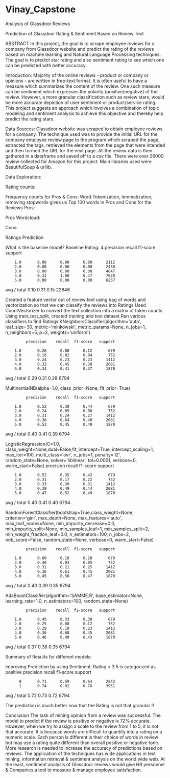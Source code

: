 # Vinay_Capstone
Analysis of Glassdoor Reviews

Prediction of Glassdoor Rating & Sentiment Based on Review Text

ABSTRACT 
In this project, the goal is to scrape employee reviews for a company from Glassdoor website and predict the rating of the reviews based on machine learning and Natural Language Processing techniques. The goal is to predict star rating and also sentiment rating to see which one can be predicted with better accuracy.

Introduction:
Majority of the online reviews - product or company or opinions - are written in free-text format. It is often useful to have a measure which summarizes the content of the review. One such measure can be sentiment which expresses the polarity (positive/negative) of the review. However, a more granular classification such as review stars, would be more accurate depiction of user sentiment or product/service rating. This project suggests an approach which involves a combination of topic modeling and sentiment analysis to achieve this objective and thereby help predict the rating stars.

Data Sources:
Glassdoor website was scraped to obtain employee reviews for a company.
The technique used was to provide the initial URL for the company employee review page to the program which scraped the page, extracted the tags, retrieved the elements from the page that were intended and then formed the URL for the next page. All the review data is then gathered in a dataframe and saved off to a csv file. There were over 26000 review collected for Amazon for this project. Main libraries used were BeautifulSoup & urllib.

Data Exploration:

Rating counts:


Frequency counts for Pros & Cons:
Word Tokenization, lemmatization, removing stopwords gives us Top 100 words in Pros and Cons for the Reviews
Pros:

Pros Wordcloud:


Cons:



Ratings Prediction

What is the baseline model?
Baseline Rating: 4
            precision    recall  f1-score   support

        1.0       0.00      0.00      0.00      2112
        2.0       0.00      0.00      0.00      2430
        3.0       0.00      0.00      0.00      4847
        4.0       0.31      1.00      0.47      7020
        5.0       0.00      0.00      0.00      6237

avg / total       0.10      0.31      0.15     22646

Created a feature vector out of review text using bag of words and vectorization so that we can classify the reviews into Ratings
Used CountVectorizer to convert the text collection into a matrix of token counts
Using train_test_split, created training and test dataset
Ran various classifiers to find Ratings
KNeighborsClassifier(algorithm='auto', leaf_size=30, metric='minkowski',
           metric_params=None, n_jobs=1, n_neighbors=5, p=2,
           weights='uniform')


             precision    recall  f1-score   support

        1.0       0.26      0.08      0.12       679
        2.0       0.16      0.02      0.04       752
        3.0       0.24      0.23      0.23      1412
        4.0       0.32      0.45      0.38      2081
        5.0       0.34      0.41      0.37      1870

avg / total       0.29      0.31      0.28      6794

MultinomialNB(alpha=1.0, class_prior=None, fit_prior=True)

             precision    recall  f1-score   support

        1.0       0.52      0.38      0.44       679
        2.0       0.24      0.05      0.08       752
        3.0       0.31      0.24      0.27      1412
        4.0       0.38      0.64      0.48      2081
        5.0       0.52      0.45      0.48      1870

avg / total       0.40      0.41      0.39      6794

LogisticRegression(C=1.0, class_weight=None,dual=False,fit_intercept=True,
          intercept_scaling=1, max_iter=100, multi_class='ovr', n_jobs=1,
          penalty='l2', random_state=None, solver='liblinear', tol=0.0001,
          verbose=0, warm_start=False)
             precision    recall  f1-score   support

        1.0       0.52      0.35      0.42       679
        2.0       0.31      0.17      0.22       752
        3.0       0.33      0.30      0.31      1412
        4.0       0.39      0.49      0.44      2081
        5.0       0.47      0.52      0.49      1870

avg / total       0.40      0.41      0.40      6794

RandomForestClassifier(bootstrap=True,class_weight=None, criterion='gini',
            max_depth=None, max_features='auto', max_leaf_nodes=None,
            min_impurity_decrease=0.0, min_impurity_split=None,
            min_samples_leaf=1, min_samples_split=2,
            min_weight_fraction_leaf=0.0, n_estimators=100, n_jobs=2,
            oob_score=False, random_state=None, verbose=0,
            warm_start=False)

             precision    recall  f1-score   support

        1.0       0.60      0.18      0.28       679
        2.0       0.40      0.03      0.05       752
        3.0       0.31      0.21      0.25      1412
        4.0       0.36      0.61      0.45      2081
        5.0       0.45      0.50      0.47      1870

avg / total       0.40      0.39      0.35      6794

AdaBoostClassifier(algorithm='SAMME.R', base_estimator=None,
          learning_rate=1.0, n_estimators=100, random_state=None)

             precision    recall  f1-score   support

        1.0       0.45      0.33      0.38       679
        2.0       0.25      0.08      0.12       752
        3.0       0.29      0.18      0.23      1412
        4.0       0.36      0.60      0.45      2081
        5.0       0.46      0.40      0.43      1870

avg / total       0.37      0.38      0.35      6794

Summary of Results for different models:


Improving Prediction by using Sentiment.
Rating > 3.5 is categorized as positive
   		precision    recall  f1-score   support

          0       0.71      0.59      0.64      2843
          1       0.74      0.82      0.78      3951

avg / total       0.72      0.73      0.72      6794

The prediction is much better now that the Rating is not that granular !!

Conclusion
The task of mining opinion from a review was successful. The model to predict if the review is positive or negative is 72% accurate. However, when we try to assign a scale to the review from 1 to 5, it is not that accurate. It is because words are difficult to quantify into a rating on a numeric scale. Each person is different is their choice of words in review but may use a rating quite different than overall positive or negative tone. More research is needed to increase the accuracy of predictions based on reviews. The application of the techniques has wide applications in text mining, information retrieval & sentiment analysis on the world wide web. At the least, sentiment analysis of Glassdoor reviews would give HR personnel & Companies a tool to measure & manage employee satisfaction.
